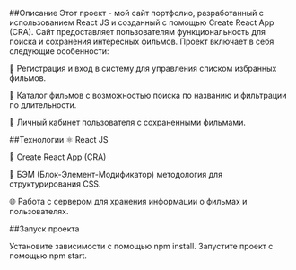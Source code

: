##Описание 
Этот проект - мой сайт портфолио, разработанный с использованием React JS и созданный с помощью Create React App (CRA). Сайт предоставляет пользователям функциональность для поиска и сохранения интересных фильмов. Проект включает в себя следующие особенности:

🚀 Регистрация и вход в систему для управления списком избранных фильмов.

🎥 Каталог фильмов с возможностью поиска по названию и фильтрации по длительности.

💾 Личный кабинет пользователя с сохраненными фильмами.

##Технологии
⚛️ React JS

🧱 Create React App (CRA)

🧬 БЭМ (Блок-Элемент-Модификатор) методология для структурирования CSS.

🌐 Работа с сервером для хранения информации о фильмах и пользователях.

##Запуск проекта

Установите зависимости с помощью npm install.
Запустите проект с помощью npm start.
